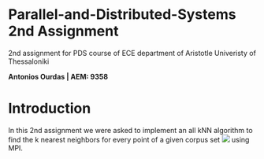 # Parallel-and-Distributed-Systems 2nd Assignment
2nd assignment for PDS course of ECE department of Aristotle Univeristy of Thessaloniki

**Antonios Ourdas | AEM: 9358**

# Introduction
In this 2nd assignment we were asked to implement an all kNN algorithm to find the k nearest neighbors for every point of a given corpus set <img src="https://render.githubusercontent.com/render/math?math=X"> using MPI.
